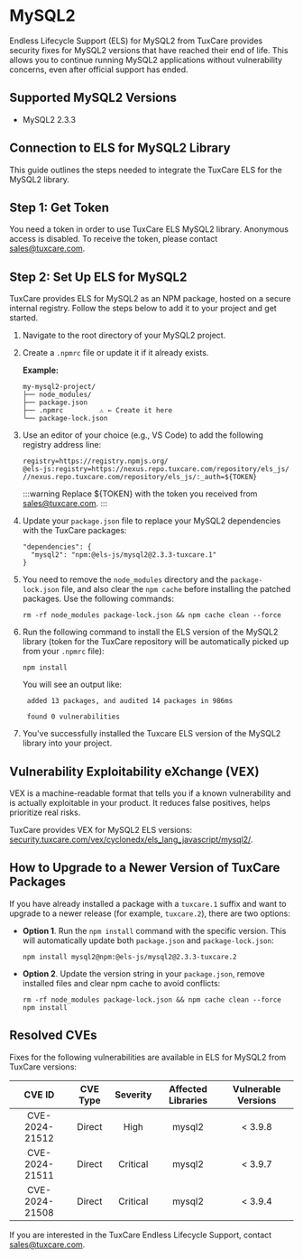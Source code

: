 # MySQL2

Endless Lifecycle Support (ELS) for MySQL2 from TuxCare provides security fixes for MySQL2 versions that have reached their end of life. This allows you to continue running MySQL2 applications without vulnerability concerns, even after official support has ended.

## Supported MySQL2 Versions

* MySQL2 2.3.3

## Connection to ELS for MySQL2 Library

This guide outlines the steps needed to integrate the TuxCare ELS for the MySQL2 library.

## Step 1: Get Token

You need a token in order to use TuxCare ELS MySQL2 library. Anonymous access is disabled. To receive the token, please contact [sales@tuxcare.com](mailto:sales@tuxcare.com).

## Step 2: Set Up ELS for MySQL2

TuxCare provides ELS for MySQL2 as an NPM package, hosted on a secure internal registry. Follow the steps below to add it to your project and get started.

1. Navigate to the root directory of your MySQL2 project.
2. Create a `.npmrc` file or update it if it already exists.

   **Example:**

   ```text
   my-mysql2-project/
   ├── node_modules/
   ├── package.json
   ├── .npmrc         ⚠️ ← Create it here
   └── package-lock.json
   ```

3. Use an editor of your choice (e.g., VS Code) to add the following registry address line:

   <CodeWithCopy>

   ```text
   registry=https://registry.npmjs.org/
   @els-js:registry=https://nexus.repo.tuxcare.com/repository/els_js/
   //nexus.repo.tuxcare.com/repository/els_js/:_auth=${TOKEN}
   ```

   </CodeWithCopy>

   :::warning
   Replace ${TOKEN} with the token you received from [sales@tuxcare.com](mailto:sales@tuxcare.com).
   :::

4. Update your `package.json` file to replace your MySQL2 dependencies with the TuxCare packages:

   <CodeWithCopy>

   ```text
   "dependencies": {
     "mysql2": "npm:@els-js/mysql2@2.3.3-tuxcare.1"
   }
   ```

   </CodeWithCopy>

5. You need to remove the `node_modules` directory and the `package-lock.json` file, and also clear the `npm cache` before installing the patched packages. Use the following commands:
   
   <CodeWithCopy>

   ```text
   rm -rf node_modules package-lock.json && npm cache clean --force
   ```

   </CodeWithCopy>

6. Run the following command to install the ELS version of the MySQL2 library (token for the TuxCare repository will be automatically picked up from your `.npmrc` file):

   <CodeWithCopy>

   ```text
   npm install
   ```

   </CodeWithCopy>

   You will see an output like:

   ```text
    added 13 packages, and audited 14 packages in 986ms
    
    found 0 vulnerabilities
   ```

7. You've successfully installed the Tuxcare ELS version of the MySQL2 library into your project.

## Vulnerability Exploitability eXchange (VEX) 

VEX is a machine-readable format that tells you if a known vulnerability and is actually exploitable in your product. It reduces false positives, helps prioritize real risks.

TuxCare provides VEX for MySQL2 ELS versions: [security.tuxcare.com/vex/cyclonedx/els_lang_javascript/mysql2/](https://security.tuxcare.com/vex/cyclonedx/els_lang_javascript/mysql2/).

## How to Upgrade to a Newer Version of TuxCare Packages

If you have already installed a package with a `tuxcare.1` suffix and want to upgrade to a newer release (for example, `tuxcare.2`), there are two options:

* **Option 1**. Run the `npm install` command with the specific version. This will automatically update both `package.json` and `package-lock.json`:

  <CodeWithCopy>

  ```text
  npm install mysql2@npm:@els-js/mysql2@2.3.3-tuxcare.2
  ```

  </CodeWithCopy>

* **Option 2**. Update the version string in your `package.json`, remove installed files and clear npm cache to avoid conflicts:

  <CodeWithCopy>

  ```text
  rm -rf node_modules package-lock.json && npm cache clean --force
  npm install
  ```

  </CodeWithCopy>

## Resolved CVEs

Fixes for the following vulnerabilities are available in ELS for MySQL2 from TuxCare versions:

| CVE ID         | CVE Type | Severity | Affected Libraries | Vulnerable Versions |
| :------------: | :------: |:--------:|:------------------:| :----------------: |
| CVE-2024-21512 | Direct   | High     | mysql2            | < 3.9.8           |
| CVE-2024-21511 | Direct   | Critical | mysql2            | < 3.9.7           |
| CVE-2024-21508 | Direct   | Critical | mysql2            | < 3.9.4           |

If you are interested in the TuxCare Endless Lifecycle Support, contact [sales@tuxcare.com](mailto:sales@tuxcare.com).
